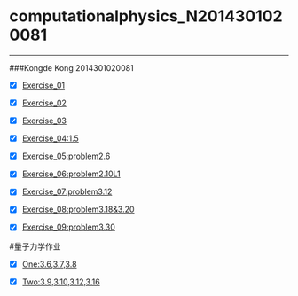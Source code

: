 
# computationalphysics_N2014301020081
----------
###Kongde Kong  2014301020081
  - [x] [Exercise_01](https://github.com/kdfeng/computationalphysics_N2014301020081/blob/master/exercise_01)
  - [x] [Exercise_02](https://www.zybuluo.com/2014301020081/note/513262)
  - [x] [Exercise_03](https://www.zybuluo.com/2014301020081/note/505439)
  - [x] [Exercise_04:1.5](https://www.zybuluo.com/2014301020081/note/524337)
  - [x] [Exercise_05:problem2.6](https://www.zybuluo.com/2014301020081/note/534564)
  - [x] [Exercise_06:problem2.10L1](https://www.zybuluo.com/2014301020081/note/542351)
  - [x] [Exercise_07:problem3.12](https://www.zybuluo.com/2014301020081/note/550700)
  - [x] [Exercise_08:problem3.18&3.20](https://www.zybuluo.com/2014301020081/note/534564)
  - [x] [Exercise_09:problem3.30](https://www.zybuluo.com/2014301020081/note/573131)



#量子力学作业
  - [x] [One:3.6,3.7,3.8](https://www.zybuluo.com/2014301020081/note/563342)
  - [x] [Two:3.9,3.10,3.12,3.16](https://www.zybuluo.com/2014301020081/note/568556)

